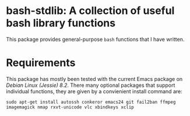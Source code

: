 bash-stdlib: A collection of useful bash library functions
==========================================================

This package provides general-purpose `bash` functions that I have
written.

Requirements
============

This package has mostly been tested with the current Emacs package on
*Debian Linux (Jessie) 8.2*. There many optional packages that support
individual functions, they are given by a convienient install command
are:

    sudo apt-get install autossh conkeror emacs24 git fail2ban ffmpeg imagemagick nmap rxvt-unicode vlc xbindkeys xclip
